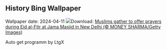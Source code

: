 ## History Bing Wallpaper
Wallpaper date: 2024-04-11
![](https://www.bing.com/th?id=OHR.EidPrayers_EN-IN0060751560_UHD.jpg&w=1000)Download: [Muslims gather to offer prayers during Eid al-Fitr at Jama Masjid in New Delhi (© MONEY SHARMA/Getty Images)](https://www.bing.com/th?id=OHR.EidPrayers_EN-IN0060751560_UHD.jpg)

Auto get programm by LtgX
